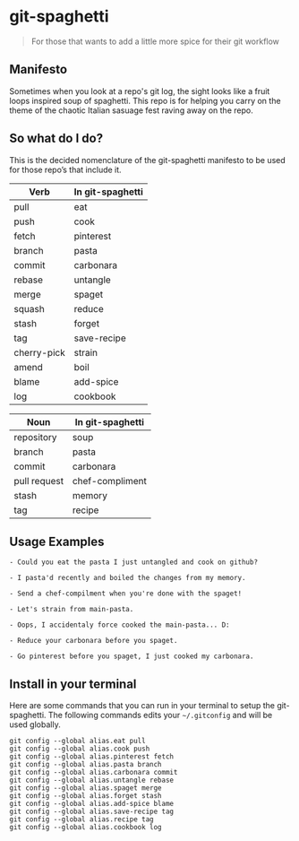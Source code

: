 # git-spaghetti
> For those that wants to add a little more spice for their git workflow

## Manifesto

Sometimes when you look at a repo's git log, the sight looks like a fruit loops inspired soup of spaghetti.
This repo is for helping you carry on the theme of the chaotic Italian sasuage fest raving away on the repo.

## So what do I do?

This is the decided nomenclature of the git-spaghetti manifesto to be used for those repo’s that include it.

| Verb        | In git-spaghetti |
|-------------|------------------|
| pull        | eat              |
| push        | cook             |
| fetch       | pinterest        |
| branch      | pasta            |
| commit      | carbonara        |
| rebase      | untangle         |
| merge       | spaget           |
| squash      | reduce           |
| stash       | forget           |
| tag         | save-recipe      |
| cherry-pick | strain           |
| amend       | boil             |
| blame       | add-spice        |
| log         | cookbook         |

| Noun         | In git-spaghetti |
|--------------|------------------|
| repository   | soup             |
| branch       | pasta            |
| commit       | carbonara        |
| pull request | chef-compliment  |
| stash        | memory           |
| tag          | recipe           |

## Usage Examples

    - Could you eat the pasta I just untangled and cook on github?

    - I pasta'd recently and boiled the changes from my memory.

    - Send a chef-compilment when you're done with the spaget!

    - Let's strain from main-pasta.

    - Oops, I accidentaly force cooked the main-pasta... D:

    - Reduce your carbonara before you spaget.

    - Go pinterest before you spaget, I just cooked my carbonara.

## Install in your terminal

Here are some commands that you can run in your terminal to setup the git-spaghetti.
The following commands edits your `~/.gitconfig` and will be used globally.

    git config --global alias.eat pull
    git config --global alias.cook push
    git config --global alias.pinterest fetch
    git config --global alias.pasta branch
    git config --global alias.carbonara commit
    git config --global alias.untangle rebase
    git config --global alias.spaget merge
    git config --global alias.forget stash
    git config --global alias.add-spice blame
    git config --global alias.save-recipe tag
    git config --global alias.recipe tag
    git config --global alias.cookbook log

